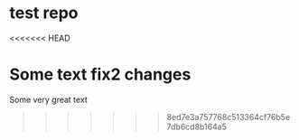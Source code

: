 # test repo

<<<<<<< HEAD

Some text
fix2 changes
=======
Some very great text
>>>>>>> 8ed7e3a757768c513364cf76b5e7db6cd8b164a5
